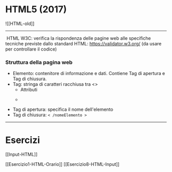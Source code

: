 # HTML5 (2017)

![[HTML-old]]


---

 HTML W3C: verifica la rispondenza delle pagine web alle specifiche tecniche previste dallo standard HTML:  https://validator.w3.org/ (da usare per controllare il codice)

### Struttura della pagina web
- Elemento: contenitore di informazione  e dati. Contiene Tag di apertura e Tag di chiusura. 
- Tag: stringa di caratteri racchiusa tra <>
	- Attributi
	- <p lang= "en-us"> 
- Tag di apertura: specifica il nome dell'elemento 
- Tag di chiusura: ` < /nomeElemento >  `

----

# Esercizi

[[Input-HTML]]

[[Esercizio1-HTML-Orario]]
[[Esercizio8-HTML-Input]]